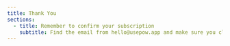 ```yaml
---
title: Thank You
sections:
  - title: Remember to confirm your subscription
    subtitle: Find the email from hello@usepow.app and make sure you click-tap-press-or-something on the "Confirm Subscription"-link!
---
```

